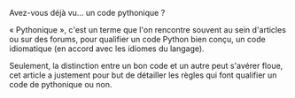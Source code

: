 Avez-vous déjà vu… un code pythonique ?

« Pythonique », c'est un terme que l'on rencontre souvent au sein d'articles ou sur des forums, pour qualifier un code Python bien conçu, un code idiomatique (en accord avec les idiomes du langage).

Seulement, la distinction entre un bon code et un autre peut s'avérer floue, cet article a justement pour but de détailler les règles qui font qualifier un code de pythonique ou non.
